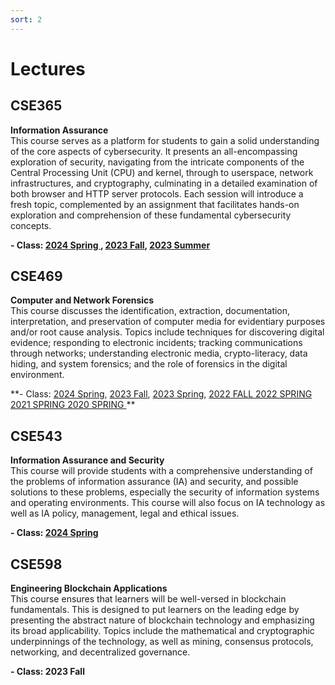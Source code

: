 ```yaml
---
sort: 2
---
```


# Lectures


## CSE365 
**Information Assurance**\
This course serves as a platform for students to gain a solid understanding of the core aspects of cybersecurity. It presents an all-encompassing exploration of security, navigating from the intricate components of the Central Processing Unit (CPU) and kernel, through to userspace, network infrastructures, and cryptography, culminating in a detailed examination of both browser and HTTP server protocols. Each session will introduce a fresh topic, complemented by an assignment that facilitates hands-on exploration and comprehension of these fundamental cybersecurity concepts.

**- Class:
<a href="https://catalog.apps.asu.edu/catalog/classes/classlist?keywords=17217&searchType=all&term=2241&collapse=Y" target="_blank"> 2024 Spring </a>, 
<a href="https://catalog.apps.asu.edu/catalog/classes/classlist?keywords=88662&searchType=all&term=2237&collapse=Y" target="_blank"> 2023 Fall</a>, 
<a href="https://catalog.apps.asu.edu/catalog/classes/classlist?keywords=48728&searchType=all&term=2234&collapse=Y" target="_blank"> 2023 Summer</a>**


<!-- 
### 2023 SUMMER
<a href="https://catalog.apps.asu.edu/catalog/classes/classlist?keywords=48728&searchType=all&term=2234&collapse=Y" target="_blank"> Class Information </a>
### 2023 FALL
<a href="https://catalog.apps.asu.edu/catalog/classes/classlist?keywords=88662&searchType=all&term=2237&collapse=Y" target="_blank"> Class Information </a>
-->

## CSE469 
**Computer and Network Forensics**\
This course discusses the identification, extraction, documentation, interpretation, and preservation of computer media for evidentiary purposes and/or root cause analysis. Topics include techniques for discovering digital evidence; responding to electronic incidents; tracking communications through networks; understanding electronic media, crypto-literacy, data hiding, and system forensics; and the role of forensics in the digital environment.

**- Class: 
<a href="https://catalog.apps.asu.edu/catalog/classes/classlist?keywords=13282&searchType=all&term=2241&collapse=Y" target="_blank"> 2024 Spring</a>, 
<a href="https://catalog.apps.asu.edu/catalog/classes/classlist?keywords=84246&searchType=all&term=2237&collapse=Y" target="_blank"> 2023 Fall</a>, 
<a href="https://catalog.apps.asu.edu/catalog/classes/classlist?keywords=13565&searchType=all&term=2231&collapse=Y" target="_blank"> 2023 Spring</a>, 
<a href="https://catalog.apps.asu.edu/catalog/classes/classlist?campusOrOnlineSelection=A&catalogNbr=469&honors=F&promod=F&searchType=all&subject=CSE&term=2227" target="_blank"> 2022 FALL </a>
<a href="https://catalog.apps.asu.edu/catalog/classes/classlist?campusOrOnlineSelection=A&catalogNbr=469&honors=F&promod=F&searchType=all&subject=CSE&term=2221" target="_blank"> 2022 SPRING </a>
<a href="https://catalog.apps.asu.edu/catalog/classes/classlist?campusOrOnlineSelection=A&catalogNbr=469&honors=F&promod=F&searchType=all&subject=CSE&term=2211" target="_blank"> 2021 SPRING </a>
<a href="https://catalog.apps.asu.edu/catalog/classes/classlist?campusOrOnlineSelection=A&catalogNbr=469&honors=F&promod=F&searchType=all&subject=CSE&term=2201" target="_blank"> 2020 SPRING </a>
**

<!-- 
### 2023 FALL
<a href="https://catalog.apps.asu.edu/catalog/classes/classlist?keywords=90637&searchType=all&term=2237&collapse=Y" target="_blank"> Class information </a>
-->

## CSE543
**Information Assurance and Security**\
This course will provide students with a comprehensive understanding of the problems of information assurance (IA) and security, and possible solutions to these problems, especially the security of information systems and operating environments. This course will also focus on IA technology as well as IA policy, management, legal and ethical issues.

**- Class: [2024 Spring](https://catalog.apps.asu.edu/catalog/classes/classlist?keywords=27725&searchType=all&term=2241#detailsOpen=27725-120209)**


## CSE598
**Engineering Blockchain Applications**\
This course ensures that learners will be well-versed in blockchain fundamentals. This is designed to put learners on the leading edge by presenting the abstract
nature of blockchain technology and emphasizing its broad applicability. Topics include the mathematical and cryptographic underpinnings of the technology, as well as mining, consensus protocols, networking, and decentralized governance.

**- Class: 2023 Fall**

<!-- 
### 2023 FALL
<a href="https://catalog.apps.asu.edu/catalog/classes/classlist?keywords=84246&searchType=all&term=2237&collapse=Y" target="_blank"> Class information </a>
### Past Class
<a href="https://catalog.apps.asu.edu/catalog/classes/classlist?campusOrOnlineSelection=A&catalogNbr=469&honors=F&promod=F&searchType=all&subject=CSE&term=2231" target="_blank"> 2023 SPRING </a>
<a href="https://catalog.apps.asu.edu/catalog/classes/classlist?campusOrOnlineSelection=A&catalogNbr=469&honors=F&promod=F&searchType=all&subject=CSE&term=2227" target="_blank"> 2022 FALL </a>
<a href="https://catalog.apps.asu.edu/catalog/classes/classlist?campusOrOnlineSelection=A&catalogNbr=469&honors=F&promod=F&searchType=all&subject=CSE&term=2221" target="_blank"> 2022 SPRING </a>
<a href="https://catalog.apps.asu.edu/catalog/classes/classlist?campusOrOnlineSelection=A&catalogNbr=469&honors=F&promod=F&searchType=all&subject=CSE&term=2211" target="_blank"> 2021 SPRING </a>
<a href="https://catalog.apps.asu.edu/catalog/classes/classlist?campusOrOnlineSelection=A&catalogNbr=469&honors=F&promod=F&searchType=all&subject=CSE&term=2201" target="_blank"> 2020 SPRING </a>
-->
